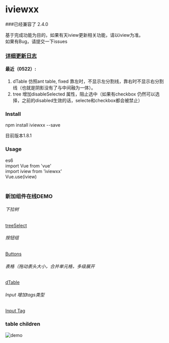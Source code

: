 # iviewxx
###已经兼容了 2.4.0


基于完成功能为目的，如果有天iview更新相关功能，请以iview为准。 <br />
如果有Bug，请提交一下issues <br />

### [详细更新日志](https://blog.deancheng.com/2018/04/11/iviewxx20180411/)
#### 最近（0522）:
1. dTable 仿照ant table, fixed 靠左时，不显示左分割线，靠右时不显示右分割线（也就是阴影没有了与中间融为一体）。
2. tree 增加disableSelected 属性，阻止选中（如果有checkbox 仍然可以选择，之前的disabled生效的话，selecte和checkbox都会被禁止）


### Install
npm install iviewxx --save<br />

目前版本1.8.1

### Usage
es6<br />
import Vue from 'vue'<br />
import iview from 'iviewxx'<br />
Vue.use(iview)<br /><br />


### 新加组件在线DEMO

###### 下拉树
[treeSelect](http://iviewxx.deancheng.com/#/treeSelect)

###### 按钮组
[Buttons](http://iviewxx.deancheng.com/#/buttons)

###### 表格（拖动表头大小，合并单元格，多级展开
[dTable](http://iviewxx.deancheng.com/#/dTable)

###### Input 增加tags类型
[Input Tag](http://iviewxx.deancheng.com/#/input)



### table children
![demo](http://7xjfvt.com1.z0.glb.clouddn.com/123.png?123)
<br /><br />














